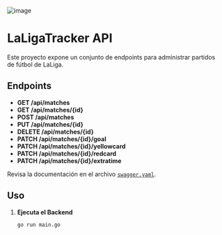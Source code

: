 ![image](https://github.com/user-attachments/assets/2247fa98-ff9f-404f-97ea-306eb8878485)

# LaLigaTracker API

Este proyecto expone un conjunto de endpoints para administrar partidos de fútbol de LaLiga.

## Endpoints

- **GET /api/matches**  
- **GET /api/matches/{id}**  
- **POST /api/matches**  
- **PUT /api/matches/{id}**  
- **DELETE /api/matches/{id}**  
- **PATCH /api/matches/{id}/goal**  
- **PATCH /api/matches/{id}/yellowcard**  
- **PATCH /api/matches/{id}/redcard**  
- **PATCH /api/matches/{id}/extratime**  

Revisa la documentación en el archivo [`swagger.yaml`](./swagger.yaml).

## Uso

1. **Ejecuta el Backend**  
   ```bash
   go run main.go
